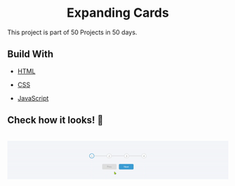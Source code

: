<h1 align="center">  Expanding Cards </h1>
<p align="left"> This project is part of 50 Projects in 50 days. </p>


## Build With

- [HTML](https://developer.mozilla.org/en-US/docs/Web/HTML)

- [CSS](https://developer.mozilla.org/en-US/docs/Web/CSS)

- [JavaScript](https://www.javascript.com/)

## Check how it looks! 👀

<br>

<img align="center" src="./progress-steps-ezgif.com-gif-maker.gif" alt="The Rising of the shield Hero Expanding Cards">